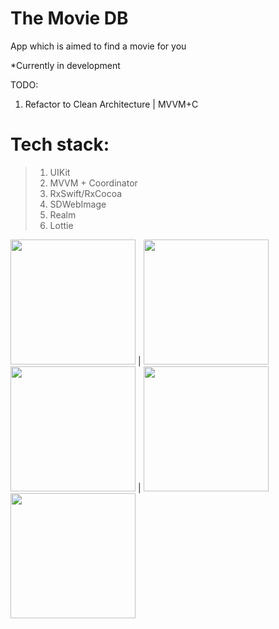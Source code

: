 # The Movie DB
App which is aimed to find a movie for you

*Currently in development

TODO:
1. Refactor to Clean Architecture | MVVM+C

# Tech stack:
>1. UIKit
>2. MVVM + Coordinator
>3. RxSwift/RxCocoa
>4. SDWebImage
>5. Realm 
>6. Lottie



<img src="https://github.com/lemin07/The-Movie-DB/blob/main/screen/gif4.gif" width="200px" /> | <img src="https://github.com/lemin07/The-Movie-DB/blob/main/screen/gif.gif" width="200px" />
<img src="https://github.com/lemin07/The-Movie-DB/blob/main/screen/gif3.gif" width="200px" /> | <img src="https://github.com/lemin07/The-Movie-DB/blob/main/screen/gif1.gif" width="200px" />
<img src="https://github.com/lemin07/The-Movie-DB/blob/main/screen/gif2.gif" width="200px" />
